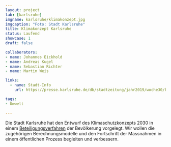 ```yaml
---
layout: project
lab: [karlsruhe]
imgname: karlsruhe/klimakonzept.jpg
imgcaption: "Foto: Stadt Karlsruhe"
title: Klimakonzept Karlsruhe
status: Laufend
showcase: 1
draft: false

collaborators:
- name: Johannes Eickhold
- name: Andreas Kugel
- name: Sebastian Richter
- name: Martin Weis

links:
  - name: Stadt-Info
    url: https://presse.karlsruhe.de/db/stadtzeitung/jahr2019/woche30/klimaschutzkonzept_2030_gehandelt_wird_bereits_jetzt.html

tags:
- Umwelt
    
---
```


Die Stadt Karlsruhe hat den Entwurf des Klimaschutzkonzepts 2030 in einem [Beteiligungsverfahren](https://beteiligung.karlsruhe.de/content/bbv/details/90/) der Bevölkerung vorgelegt.
Wir wollen die zugehörigen Berechnungsmodelle und den Fortschritt der Massnahmen in einem öffentlichen Prozess begleiten und verbessern.
